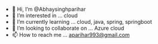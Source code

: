 - 👋 Hi, I’m @Abhaysinghparihar
- 👀 I’m interested in ... cloud
- 🌱 I’m currently learning ... cloud, java, spring, springboot
- 💞️ I’m looking to collaborate on ... Azure cloud
- 📫 How to reach me ... aparihar993@gmail.com

<!---
Abhaysinghparihar/Abhaysinghparihar is a ✨ special ✨ repository because its `README.md` (this file) appears on your GitHub profile.
You can click the Preview link to take a look at your changes.
--->
